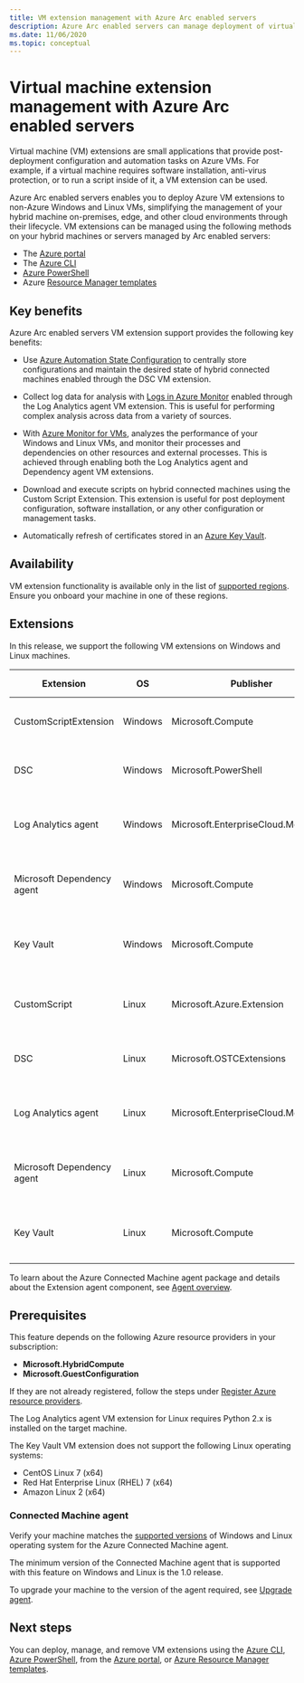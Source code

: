 ```yaml
---
title: VM extension management with Azure Arc enabled servers
description: Azure Arc enabled servers can manage deployment of virtual machine extensions that provide post-deployment configuration and automation tasks with non-Azure VMs.
ms.date: 11/06/2020
ms.topic: conceptual
---
```


# Virtual machine extension management with Azure Arc enabled servers

Virtual machine (VM) extensions are small applications that provide post-deployment configuration and automation tasks on Azure VMs. For example, if a virtual machine requires software installation, anti-virus protection, or to run a script inside of it, a VM extension can be used.

Azure Arc enabled servers enables you to deploy Azure VM extensions to non-Azure Windows and Linux VMs, simplifying the management of your hybrid machine on-premises, edge, and other cloud environments through their lifecycle. VM extensions can be managed using the following methods on your hybrid machines or servers managed by Arc enabled servers:

- The [Azure portal](manage-vm-extensions-portal.md)
- The [Azure CLI](manage-vm-extensions-cli.md)
- [Azure PowerShell](manage-vm-extensions-powershell.md)
- Azure [Resource Manager templates](manage-vm-extensions-template.md)

## Key benefits

Azure Arc enabled servers VM extension support provides the following key benefits:

- Use [Azure Automation State Configuration](../../automation/automation-dsc-overview.md) to centrally store configurations and maintain the desired state of hybrid connected machines enabled through the DSC VM extension.

- Collect log data for analysis with [Logs in Azure Monitor](../../azure-monitor/platform/data-platform-logs.md) enabled through the Log Analytics agent VM extension. This is useful for performing complex analysis across data from a variety of sources.

- With [Azure Monitor for VMs](../../azure-monitor/insights/vminsights-overview.md), analyzes the performance of your Windows and Linux VMs, and monitor their processes and dependencies on other resources and external processes. This is achieved through enabling both the Log Analytics agent and Dependency agent VM extensions.

- Download and execute scripts on hybrid connected machines using the Custom Script Extension. This extension is useful for post deployment configuration, software installation, or any other configuration or management tasks.

- Automatically refresh of certificates stored in an [Azure Key Vault](../../key-vault/general/overview.md).

## Availability

VM extension functionality is available only in the list of [supported regions](overview.md#supported-regions). Ensure you onboard your machine in one of these regions.

## Extensions

In this release, we support the following VM extensions on Windows and Linux machines.

|Extension |OS |Publisher |Additional information |
|----------|---|----------|-----------------------|
|CustomScriptExtension |Windows |Microsoft.Compute |[Windows Custom Script Extension](../../virtual-machines/extensions/custom-script-windows.md)|
|DSC |Windows |Microsoft.PowerShell|[Windows PowerShell DSC Extension](../../virtual-machines/extensions/dsc-windows.md)|
|Log Analytics agent |Windows |Microsoft.EnterpriseCloud.Monitoring |[Log Analytics VM extension for Windows](../../virtual-machines/extensions/oms-windows.md)|
|Microsoft Dependency agent | Windows |Microsoft.Compute | [Dependency agent virtual machine extension for Windows](../../virtual-machines/extensions/agent-dependency-windows.md)|
|Key Vault | Windows | Microsoft.Compute | [Key Vault virtual machine extension for Windows](../../virtual-machines/extensions/key-vault-windows.md) |
|CustomScript|Linux |Microsoft.Azure.Extension |[Linux Custom Script Extension Version 2](../../virtual-machines/extensions/custom-script-linux.md) |
|DSC |Linux |Microsoft.OSTCExtensions |[PowerShell DSC Extension for Linux](../../virtual-machines/extensions/dsc-linux.md) |
|Log Analytics agent |Linux |Microsoft.EnterpriseCloud.Monitoring |[Log Analytics VM extension for Linux](../../virtual-machines/extensions/oms-linux.md) |
|Microsoft Dependency agent | Linux |Microsoft.Compute | [Dependency agent virtual machine extension for Linux](../../virtual-machines/extensions/agent-dependency-linux.md) |
|Key Vault | Linux | Microsoft.Compute | [Key Vault virtual machine extension for Linux](../../virtual-machines/extensions/key-vault-linux.md) |

To learn about the Azure Connected Machine agent package and details about the Extension agent component, see [Agent overview](agent-overview.md#agent-component-details).

## Prerequisites

This feature depends on the following Azure resource providers in your subscription:

- **Microsoft.HybridCompute**
- **Microsoft.GuestConfiguration**

If they are not already registered, follow the steps under [Register Azure resource providers](agent-overview.md#register-azure-resource-providers).

The Log Analytics agent VM extension for Linux requires Python 2.x is installed on the target machine.

The Key Vault VM extension does not support the following Linux operating systems:

- CentOS Linux 7 (x64)
- Red Hat Enterprise Linux (RHEL) 7 (x64)
- Amazon Linux 2 (x64)

### Connected Machine agent

Verify your machine matches the [supported versions](agent-overview.md#supported-operating-systems) of Windows and Linux operating system for the Azure Connected Machine agent.

The minimum version of the Connected Machine agent that is supported with this feature on Windows and Linux is the 1.0 release.

To upgrade your machine to the version of the agent required, see [Upgrade agent](manage-agent.md#upgrading-agent).

## Next steps

You can deploy, manage, and remove VM extensions using the [Azure CLI](manage-vm-extensions-cli.md), [Azure PowerShell](manage-vm-extensions-powershell.md), from the [Azure portal](manage-vm-extensions-portal.md), or [Azure Resource Manager templates](manage-vm-extensions-template.md).
